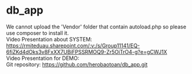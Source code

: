 # db_app
We cannot upload the 'Vendor' folder that contain autoload.php so please use composer to install it.
<br/>
Video Presentation about SYSTEM: https://rmiteduau.sharepoint.com/:v:/s/Group11141/EQ-6fiZKd4dOks3v8FxXX7UBiFPSSRMOQ9-Zr5OiTrO4-g?e=gCWJ1X
<br/>
Video Presentation for DEMO:
<br/>
Git repository: https://github.com/herobaotoan/db_app.git
